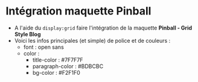 # Intégration maquette Pinball

- A l'aide du ```display:grid``` faire l'intégration de la maquette **Pinball - Grid Style Blog**
- Voici les infos principales (et simple) de police et de couleurs :
  - font : open sans
  - color : 
    - title-color : #7F7F7F
    - paragraph-color : #BDBCBC
    - bg-color : #F2F1F0